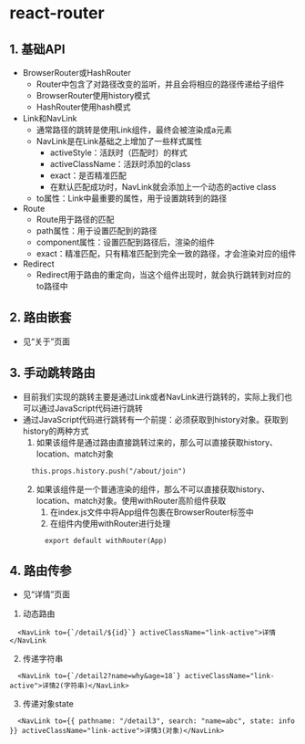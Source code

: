 # react-router

## 1. 基础API
* BrowserRouter或HashRouter
  * Router中包含了对路径改变的监听，并且会将相应的路径传递给子组件
  * BrowserRouter使用history模式
  * HashRouter使用hash模式
* Link和NavLink
  * 通常路径的跳转是使用Link组件，最终会被渲染成a元素
  * NavLink是在Link基础之上增加了一些样式属性
    * activeStyle：活跃时（匹配时）的样式
    * activeClassName：活跃时添加的class
    * exact：是否精准匹配
    * 在默认匹配成功时，NavLink就会添加上一个动态的active class
  * to属性：Link中最重要的属性，用于设置跳转到的路径
* Route
  * Route用于路径的匹配
  * path属性：用于设置匹配到的路径
  * component属性：设置匹配到路径后，渲染的组件
  * exact：精准匹配，只有精准匹配到完全一致的路径，才会渲染对应的组件
* Redirect
  * Redirect用于路由的重定向，当这个组件出现时，就会执行跳转到对应的to路径中

## 2. 路由嵌套
* 见“关于”页面

## 3. 手动跳转路由
* 目前我们实现的跳转主要是通过Link或者NavLink进行跳转的，实际上我们也可以通过JavaScript代码进行跳转
* 通过JavaScript代码进行跳转有一个前提：必须获取到history对象。获取到history的两种方式
   1. 如果该组件是通过路由直接跳转过来的，那么可以直接获取history、location、match对象
    ```
      this.props.history.push("/about/join")
    ```
   2. 如果该组件是一个普通渲染的组件，那么不可以直接获取history、location、match对象。使用withRouter高阶组件获取
      1. 在index.js文件中将App组件包裹在BrowserRouter标签中
      2. 在组件内使用withRouter进行处理
        ```
          export default withRouter(App)
        ```

## 4. 路由传参
* 见“详情”页面
1. 动态路由
  ```
    <NavLink to={`/detail/${id}`} activeClassName="link-active">详情</NavLink
  ```
2. 传递字符串
  ```
    <NavLink to={`/detail2?name=why&age=18`} activeClassName="link-active">详情2(字符串)</NavLink>
  ```
3. 传递对象state
  ```
    <NavLink to={{ pathname: "/detail3", search: "name=abc", state: info }} activeClassName="link-active">详情3(对象)</NavLink>
  ```
